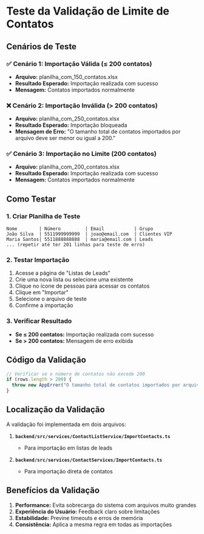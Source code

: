 # Teste da Validação de Limite de Contatos

## Cenários de Teste

### ✅ **Cenário 1: Importação Válida (≤ 200 contatos)**
- **Arquivo:** planilha_com_150_contatos.xlsx
- **Resultado Esperado:** Importação realizada com sucesso
- **Mensagem:** Contatos importados normalmente

### ❌ **Cenário 2: Importação Inválida (> 200 contatos)**
- **Arquivo:** planilha_com_250_contatos.xlsx
- **Resultado Esperado:** Importação bloqueada
- **Mensagem de Erro:** "O tamanho total de contatos importados por arquivo deve ser menor ou igual a 200."

### ✅ **Cenário 3: Importação no Limite (200 contatos)**
- **Arquivo:** planilha_com_200_contatos.xlsx
- **Resultado Esperado:** Importação realizada com sucesso
- **Mensagem:** Contatos importados normalmente

## Como Testar

### 1. **Criar Planilha de Teste**
```excel
Nome        | Número         | Email           | Grupo
João Silva  | 5511999999999  | joao@email.com  | Clientes VIP
Maria Santos| 5511888888888  | maria@email.com | Leads
... (repetir até ter 201 linhas para teste de erro)
```

### 2. **Testar Importação**
1. Acesse a página de "Listas de Leads"
2. Crie uma nova lista ou selecione uma existente
3. Clique no ícone de pessoas para acessar os contatos
4. Clique em "Importar"
5. Selecione o arquivo de teste
6. Confirme a importação

### 3. **Verificar Resultado**
- **Se ≤ 200 contatos:** Importação realizada com sucesso
- **Se > 200 contatos:** Mensagem de erro exibida

## Código da Validação

```typescript
// Verificar se o número de contatos não excede 200
if (rows.length > 200) {
  throw new AppError("O tamanho total de contatos importados por arquivo deve ser menor ou igual a 200.");
}
```

## Localização da Validação

A validação foi implementada em dois arquivos:

1. **`backend/src/services/ContactListService/ImportContacts.ts`**
   - Para importação em listas de leads

2. **`backend/src/services/ContactServices/ImportContacts.ts`**
   - Para importação direta de contatos

## Benefícios da Validação

1. **Performance:** Evita sobrecarga do sistema com arquivos muito grandes
2. **Experiência do Usuário:** Feedback claro sobre limitações
3. **Estabilidade:** Previne timeouts e erros de memória
4. **Consistência:** Aplica a mesma regra em todas as importações
